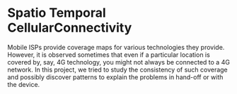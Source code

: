 # Spatio Temporal CellularConnectivity
Mobile ISPs provide coverage maps for various technologies
they provide. However, it is observed sometimes that even if
a particular location is covered by, say, 4G technology, you
might not always be connected to a 4G network. In this
project, we tried to study the consistency of such coverage
and possibly discover patterns to explain the problems in
hand-off or with the device.
